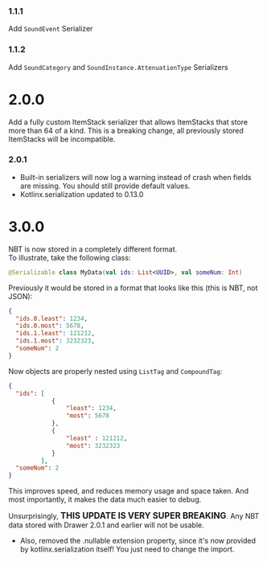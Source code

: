 ### 1.1.1
Add `SoundEvent` Serializer
### 1.1.2
Add `SoundCategory` and `SoundInstance.AttenuationType` Serializers
# 2.0.0
Add a fully custom ItemStack serializer that allows ItemStacks that store more than 64 of a kind.
This is a breaking change, all previously stored ItemStacks will be incompatible.
### 2.0.1 
- Built-in serializers will now log a warning instead of crash when fields are missing. You should still provide default values.
- Kotlinx.serialization updated to 0.13.0
# 3.0.0
NBT is now stored in a completely different format.   
To illustrate, take the following class:
```kotlin
@Serializable class MyData(val ids: List<UUID>, val someNum: Int)
```
Previously it would be stored in a format that looks like this (this is NBT, not JSON):
```json
{
  "ids.0.least": 1234,
  "ids.0.most": 5678,
  "ids.1.least": 121212,
  "ids.1.most": 3232323,
  "someNum": 2 
}
```
Now objects are properly nested using `ListTag` and `CompoundTag`:
```json
{
  "ids": [
            {
                "least": 1234,
                "most": 5678
            },
            {
                "least" : 121212,
                "most": 3232323
            }
         ],
  "someNum": 2 
}
```
This improves speed, and reduces memory usage and space taken. And most importantly, it makes the data much easier to debug.  
  
Unsurprisingly, <span style="font-size:larger;"> __**THIS UPDATE IS VERY SUPER BREAKING**__</span>. Any NBT data stored with Drawer 2.0.1 and earlier will not be usable.

- Also, removed the .nullable extension property, since it's now provided by kotlinx.serialization itself! You just need to change the import.